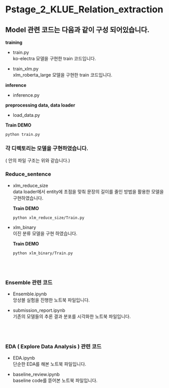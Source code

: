 # Pstage_2_KLUE_Relation_extraction



## Model 관련 코드는 다음과 같이 구성 되어있습니다.

__training__ 
- train.py  
    ko-electra 모델을 구현한 train 코드입니다.

- train_xlm.py  
    xlm_roberta_large 모델을 구현한 train 코드입니다.

__inference__
- inference.py

__preprocessing data, data loader__
- load_data.py

__Train DEMO__
```
python train.py
```

### 각 디렉토리는 모델을 구현하였습니다.  
( 안의 파일 구조는 위와 같습니다.)
### Reduce_sentence
- xlm_reduce_size  
    data loader에서 entity에 초점을 맞춰 문장의 길이를 줄인 방법을 활용한 모델을 구현하였습니다.  

    __Train DEMO__
    ```
    python xlm_reduce_size/Train.py
    ```

- xlm_binary  
    이진 분류 모델을 구현 하였습니다.   

    __Train DEMO__
    ```
    python xlm_binary/Train.py
    ```

<br></br>
### Ensemble 관련 코드

- Ensemble.ipynb  
    앙상블 실험을 진행한 노트북 파일입니다.

- submission_report.ipynb  
    기존의 모델들의 추론 결과 분포를 시각화한 노트북 파일입니다.


<br></br>
### EDA ( Explore Data Analysis ) 관련 코드

- EDA.ipynb  
    단순한 EDA를 해본 노트북 파일입니다.

- baseline_review.ipynb  
    baseline code를 뜯어본 노트북 파일입니다.